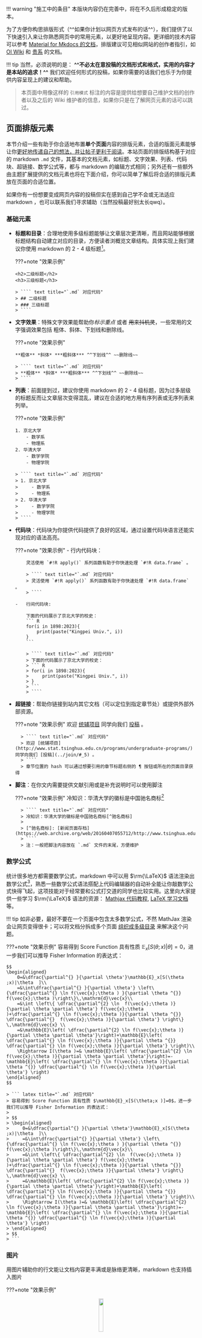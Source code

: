 !!! warning "施工中的条目"
    本版块内容仍在完善中，将在不久后形成稳定的版本。

为了方便你构思排版形式（^^如果你计划以网页方式发布的话^^），我们提供了以下快速引入来让你熟悉网页中的常用元素，以更好地呈现内容。更详细的技术内容可以参考 [Material for Mkdocs 的文档](https://squidfunk.github.io/mkdocs-material/)，排版建议可见相似网站的创作者指引，如  [OI WIki](https://oi-wiki.org/intro/format/) 和 [贵系](https://docs.net9.org/notes/editor/) 的文档。

!!! tip
    当然，必须说明的是： **^^不必太在意投稿的文档形式和格式，实用的内容才是本站的追求！^^** 我们欢迎任何形式的投稿，如果你需要的话我们也乐于为你提供内容呈现上的建议和帮助。

> 本页面中用像这样的 `引用模式` 标注的内容是提供给想要自己维护文档的创作者以及之后的 Wiki 维护者的信息，如果你只是在了解网页元素的话可以跳过。

## 页面排版元素

本节介绍一些有助于你合适地布置**单个页面**内容的排版元素，合适的版面元素能够让你<u>更好地传递自己的想法，并让帖子更利于阅读</u>。本站页面的排版结构基于对应的 markdown  `.md` 文件，其基本的文档元素，如标题、文字效果、列表、代码块、超链接、数学公式等，都与 markdown 的编辑方式相同；另外还有一些额外由主题扩展提供的文档元素也将在下面介绍，你可以简单了解后将合适的排版元素放在页面的合适位置。

如果你有一份想要变成网页内容的投稿但实在感到自己学不会或无法适应 markdown ，也可以联系我们寻求辅助（当然投稿最好别太长qwq）。

### 基础元素

-   **标题和目录**：合理地使用多级标题能够让文章层次更清晰，而且网站能够根据标题结构自动建立对应的目录，方便读者浏概览文章结构。具体实现上我们建议你使用 markdown 的 2 - 4 级标题[^二到四级标题]。

    ???+note "效果示例"

        <h2>二级标题</h2>
        <h3>三级标题</h3>

        > ```` text title="`.md` 对应代码"
        > ## 二级标题
        > ### 三级标题
        > ````
<!-- 由于只是一个示例，这里用 html 来避免生成目录 -->
-   **文字效果**：特殊文字效果能帮助你*标示重点* 或者 ~~用来抖机灵~~，一些常用的文字强调效果包括 粗体、斜体、下划线和删除线。

    ???+note "效果示例"

        **粗体** *斜体* ***粗斜体*** ^^下划线^^ ~~删除线~~

        > ```` text title="`.md` 对应代码"
        > **粗体** *斜体* ***粗斜体*** ^^下划线^^ ~~删除线~~
        > ````

-   **列表**：前面提到过，建议你使用 markdown 的 2 - 4 级标题，因为过多层级的标题反而让文章层次变得混乱，建议在合适的地方用有序列表或无序列表来列举。

    ???+note "效果示例"

        1. 京北大学
            - 数学系
            - 物理系
        2. 华清大学
            - 数学学院
            - 物理学院

        > ```` text title="`.md` 对应代码"
        > 1. 京北大学
        >     - 数学系
        >     - 物理系
        > 2. 华清大学
        >     - 数学学院
        >     - 物理学院
        > ````

-   **代码块**：代码块为你提供代码提供了良好的区域，通过设置代码块语言还能实现对应的语法高亮。

    ???+note "效果示例"
        -   行内代码块：

            灵活使用 `#!R apply()` 系列函数有助于你快速处理 `#!R data.frame` 。   
            
            > ```` text title="`.md` 对应代码"
            > 灵活使用 `#!R apply()` 系列函数有助于你快速处理 `#!R data.frame` 。
            > ````

        -   行间代码块:

            下面的代码展示了京北大学的校史：
            ``` R
            for(i in 1898:2023){
                print(paste("Kingpei Univ.", i))
            }
            ```

            > ```` text title="`.md` 对应代码"
            > 下面的代码展示了京北大学的校史：
            > ``` R
            > for(i in 1898:2023){
            >     print(paste("Kingpei Univ.", i))
            > }
            > ```
            > ````
            


- **超链接**：帮助你链接到站内其它文档（可以定位到指定章节处）或提供外部外部资源。

    ???+note "效果示例"
        欢迎 [统辅项目](http://www.stat.tsinghua.edu.cn/programs/undergraduate-programs/) 同学向我们 [投稿](../join/#_5) 。

        > ```` text title="`.md` 对应代码"
        > 欢迎 [统辅项目](http://www.stat.tsinghua.edu.cn/programs/undergraduate-programs/) 同学向我们 [投稿](../join/#_5) 。
        > ````
        > 章节位置的 hash 可以通过想要引用的章节标题右侧的 ¶ 按钮或所在的页面目录获得



- **脚注**：在你文内需要提供文献引用或是补充说明时可以使用脚注

    ???+note "效果示例"
        冷知识：华清大学的徽标是中国驰名商标[^驰名商标]

        
        > ```` text title="`.md` 对应代码"
        > 冷知识：华清大学的徽标是中国驰名商标[^驰名商标]
        > 
        > [^驰名商标]: [新闻页面存档](https://web.archive.org/web/20160407055712/http://www.tsinghua.edu.cn/publish/news/4205/2011/20110225231815390187460/20110225231815390187460_.html)
        > ````
        > 注：一般把脚注内容放在 `.md` 文件的末尾，方便维护




### 数学公式

统计很多地方都需要数学公式，markdown 中可以用 $\rm{\LaTeX}$ 语法渲染出数学公式[^数学公式渲染]，熟悉一些数学公式语法搭配上代码编辑器的自动补全能让你敲数学公式快得飞起，这项技能对于经常要和公式打交道的同学也比较实用。这里向大家提供一些学习 $\rm{\LaTeX}$ 语法的资源： [Mathjax 代码教程](https://oysz2016.github.io/post/8611e6fb.html), [LaTeX 学习文档](https://www.latexstudio.net/archives/tex-documents.html) 等。

!!! tip
    如非必要，最好不要在一个页面中包含太多数学公式，不然 MathJax 渲染会让网页变得很卡；可以将文档分拆成多个页面 [组织成多级目录](#_6) 来解决这个问题。

???+note "效果示例"
    容易得到 Score Function 具有性质 $\mathbb{E}_x[S(\theta;x )|\theta ]=0$，进一步我们可以推导 Fisher Information 的表达式：

    $$
    \begin{aligned}
        0=&\dfrac{\partial^{} }{\partial \theta'}\mathbb{E}_x[S(\theta ;x)|\theta  ]\\
        =&\int\dfrac{\partial^{} }{\partial \theta'} \left\{\dfrac{\partial^{} \ln f(\vec{x};\theta ) }{\partial \theta ^{}}  f(\vec{x};\theta )\right\}\,\mathrm{d}\vec{x}\\
        =&\int \left\{ \dfrac{\partial^{2} \ln  f(\vec{x};\theta )}{\partial \theta \partial \theta'} f(\vec{x};\theta )+\dfrac{\partial^{} \ln f(\vec{x};\theta )}{\partial \theta ^{}}   \dfrac{\partial^{}  f(\vec{x};\theta )}{\partial \theta'} \right\} \,\mathrm{d}\vec{x} \\
        =&\mathbb{E}\left( \dfrac{\partial^{2} \ln f(\vec{x};\theta )}{\partial \theta \partial \theta'}\right)+\mathbb{E}\left( \dfrac{\partial^{} \ln f(\vec{x};\theta )}{\partial \theta ^{}} \dfrac{\partial^{} \ln f(\vec{x};\theta )}{\partial \theta'} \right)\\
        \Rightarrow I(\theta )=& \mathbb{E}\left( \dfrac{\partial^{2} \ln f(\vec{x};\theta )}{\partial \theta \partial \theta'}\right)=-\mathbb{E}\left( \dfrac{\partial^{} \ln f(\vec{x};\theta )}{\partial \theta ^{}} \dfrac{\partial^{} \ln f(\vec{x};\theta )}{\partial \theta'} \right)
    \end{aligned}
    $$

    > ``` latex title="`.md` 对应代码"
    > 容易得到 Score Function 具有性质 $\mathbb{E}_x[S(\theta;x )]=0$，进一步我们可以推导 Fisher Information 的表达式：
    > 
    > $$
    > \begin{aligned}
    >     0=&\dfrac{\partial^{} }{\partial \theta'}\mathbb{E}_x[S(\theta ;x)|\theta  ]\\
    >     =&\int\dfrac{\partial^{} }{\partial \theta'} \left\{\dfrac{\partial^{} \ln f(\vec{x};\theta ) }{\partial \theta ^{}}  f(\vec{x};\theta )\right\}\,\mathrm{d}\vec{x}\\
    >     =&\int \left\{ \dfrac{\partial^{2} \ln  f(\vec{x};\theta )}{\partial \theta \partial \theta'} f(\vec{x};\theta )+\dfrac{\partial^{} \ln f(\vec{x};\theta )}{\partial \theta ^{}}   \dfrac{\partial^{}  f(\vec{x};\theta )}{\partial \theta'} \right\} \,\mathrm{d}\vec{x} \\
    >     =&\mathbb{E}\left( \dfrac{\partial^{2} \ln f(\vec{x};\theta )}{\partial \theta \partial \theta'}\right)+\mathbb{E}\left( \dfrac{\partial^{} \ln f(\vec{x};\theta )}{\partial \theta ^{}} \dfrac{\partial^{} \ln f(\vec{x};\theta )}{\partial \theta'} \right)\\
    >     \Rightarrow I(\theta )=& \mathbb{E}\left( \dfrac{\partial^{2} \ln f(\vec{x};\theta )}{\partial \theta \partial \theta'}\right)=-\mathbb{E}\left( \dfrac{\partial^{} \ln f(\vec{x};\theta )}{\partial \theta ^{}} \dfrac{\partial^{} \ln f(\vec{x};\theta )}{\partial \theta'} \right)
    > \end{aligned}
    > $$
    > ```

### 图片

用图片辅助你的行文能让文档内容更丰满或是脉络更清晰，markdown 也支持插入图片

???+note "效果示例"
    <center>
    <img src="../../assets/images/main/format/redfavicon.jpg" height="15%" width="15%">
    </center>

    > ```` text title="`.md` 对应代码"
    > <center>
    > <img src="../../assets/images/main/format/redfavicon.jpg" height="15%" width="15%">
    > </center>
    > ````
    

    > 注：markdown 有自带的图片语法 `![img-title](img-link)` ，但实际使用中为了调整适配的图片宽度，我们会用 html 标签控制

    > 注：关于文档引用的图片的路径，请存储到 `docs/assets/images` 下与文档相对 `/docs` 目录同名的文件夹中，并从本页面使用相对路径引用图片。例如本页面位置是 `/docs/main/format.md` ，上面这张图就放在了对应的 `/docs/assets/images/main/format/redfavicon.jpg` 处，在本文档中用相对路径 `../../assets/images/main/format/redfavicon.jpg` 引用。其它类型的附件也应以此方式存放。




### 折叠框

在一些你需要对正文进行补充，但又不希望打断现有行文思路的地方，可以用折叠框来插入你想补充的内容。折叠框展示有许多可选项，也支持不同属性的折叠框，可以在 [官方折叠框教程](https://squidfunk.github.io/mkdocs-material/reference/admonitions/) 中查到。

<style type="text/css">
a.pkuredlink:link{color: #94070A;}
a.pkuredlink:hover{color:#FF0000;}
</style>

???+note "效果示例"
    ???+note 
        为什么 THU Stat Wiki 的主题色不使用 <a href="https://vim.pku.edu.cn/cjwt/index.htm" class='pkuredlink' title='#94070A'>北大红</a> 呢？

    > 注：将加号 `+` 替换为空格 ` ` 可以让折叠框默认为收起状态；在 `???+note` 的 `note` 后加 `"<admonition title>"` 可以指定折叠框标题。    

    > ```` text title="`.md` 对应代码"
    > ???+note 
    >     为什么 THU Stat Wiki 的主题色不使用 <a href="https://vim.pku.edu.cn/cjwt/index.htm" class='pkuredlink' title='#94070A'>北大红</a> 呢？
    > ````
    


##  目录组织方式

如果你设想中的文档包含多个页面的话，可以将内容组织成一个多级目录，这将使得你的文档也以对应的页面集合呈现，一个目录结构的例子可以长这样：

``` yaml
./placement
└── abroad
    └── <name of your directory> # (1)!
        ├── index.md # (2)!
        ├── <your doc1>.md
        ├── <your doc2 directory> # (3)！
        │   ├── index.md
        │   ├── <your doc2-2>.md
        │   └── <your doc2-2>.md
        └── <your doc3>.md 
```


1.  从这一级开始就是你的投稿，你的文档被放置在 `./placement/abroad/` 下，对应着本站的 `保研出国-出国申请` 版块。
2.  `index.md` 对应的是你文档的封面页，你可以在里面概述你的文档内容或是做一个引子。
3.  如果确实需要的话，也可以有二级目录，但我们建议不要把文档目录搞得太复杂。


## 本地部署

如果你想在本地看看你的文档会长什么样，可以跟随以下指引或查询 [官方部署指引](https://squidfunk.github.io/mkdocs-material/getting-started/) 或 [贵系的部署指引](https://docs.net9.org/notes/editor/#_3)。

首先将 [本项目主仓库](https://github.com/thu-stat-wiki/thu-stat-wiki.github.io) 克隆到本地一个合适的地方 `<local-path>`（你也可以先将主仓库 Fork 到你的个人仓库中，然后选择从个人仓库克隆到本地）。

进入 `<local-path>` 根目录中，安装部署依赖的 `python` 库：

```
pip install mkdocs
pip install mkdocs-git-revision-date-localized-plugin
pip install mkdocs-material
```

随后运行：

```
mkdocs serve
```

然后会在命令行中看到类似输出信息：

```
INFO     -  Building documentation...
INFO     -  Cleaning site directory
INFO     -  Documentation built in 1.22 seconds
INFO     -  [02:40:01] Serving on http://127.0.0.1:8000/
```

这时网页已经在本地部署，打开浏览器，在地址栏访问 `http://127.0.0.1:8000/` 就能在本地浏览本站了。

如果想要添加自己的文档并浏览效果要注意：

- 把你的文档文件像 [目录组织方式](#_6) 一样放在正确的位置（附件存放方式在本页面前面 [图片](#_4) 部分有所说明）。
- 在 `<local-path>` 根目录下的 `mkdocs.yml` 中维护 `nav` 条目，这是网站的“地图”，决定了哪些页面以何种位置出现在站里，依葫芦画瓢在对应位置加上你的文件目录即可。

> 如果文档作者要变更文件路径，为了防止从其它地方引用（旧链接）时产生死链，需要维护 `_redirect.txt` 文件，加入 `<old-link> <new-link>` 来标示重定向关系。

然后你就可以在本地查看你的文档了！（喜）




[^驰名商标]: [华清大学徽标-新闻页面存档](https://web.archive.org/web/20160407055712/http://www.tsinghua.edu.cn/publish/news/4205/2011/20110225231815390187460/20110225231815390187460_.html) 。
[^二到四级标题]: 由于一些 remark-lint 问题，不要使用 1 级标题，而建议从 2 级开始。或者也可以说 1 级标题已经是你的页面标题了，所以它的内容当然应该从二级标题开始。
[^数学公式渲染]: 当然，markdown 中的公式渲染引擎 MathJax 与 $\rm{\LaTeX}$ 常用的引擎 xeLaTeX 或 PDFLaTeX 之类的并不一样，但基础语法是相同的。
